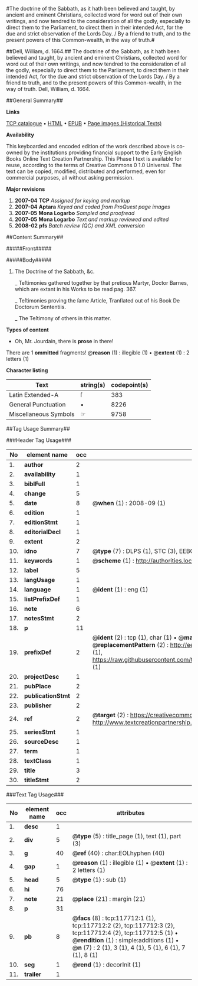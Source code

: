 #The doctrine of the Sabbath, as it hath been believed and taught, by ancient and eminent Christians, collected word for word out of their own writings, and now tendred to the consideration of all the godly, especially to direct them to the Parliament, to direct them in their intended Act, for the due and strict observation of the Lords Day. / By a friend to truth, and to the present powers of this Common-wealth, in the way of truth.#

##Dell, William, d. 1664.##
The doctrine of the Sabbath, as it hath been believed and taught, by ancient and eminent Christians, collected word for word out of their own writings, and now tendred to the consideration of all the godly, especially to direct them to the Parliament, to direct them in their intended Act, for the due and strict observation of the Lords Day. / By a friend to truth, and to the present powers of this Common-wealth, in the way of truth.
Dell, William, d. 1664.

##General Summary##

**Links**

[TCP catalogue](http://www.ota.ox.ac.uk/tcp/)  • 
[HTML](http://tei.it.ox.ac.uk/tcp/Texts-HTML/free/A82/A82315.html)  • 
[EPUB](http://tei.it.ox.ac.uk/tcp/Texts-EPUB/free/A82/A82315.epub) • 
[Page images (Historical Texts)](https://data.historicaltexts.jisc.ac.uk/view?pubId=eebo-99865471e&pageId=eebo-99865471e-117712-1)

**Availability**

This keyboarded and encoded edition of the
	       work described above is co-owned by the institutions
	       providing financial support to the Early English Books
	       Online Text Creation Partnership. This Phase I text is
	       available for reuse, according to the terms of Creative
	       Commons 0 1.0 Universal. The text can be copied,
	       modified, distributed and performed, even for
	       commercial purposes, all without asking permission.

**Major revisions**

1. __2007-04__ __TCP__ *Assigned for keying and markup*
1. __2007-04__ __Aptara__ *Keyed and coded from ProQuest page images*
1. __2007-05__ __Mona Logarbo__ *Sampled and proofread*
1. __2007-05__ __Mona Logarbo__ *Text and markup reviewed and edited*
1. __2008-02__ __pfs__ *Batch review (QC) and XML conversion*

##Content Summary##

#####Front#####

#####Body#####

1. The Doctrine of the Sabbath, &c.

    _ Teſtimonies gathered together by that pretious Martyr,
Doctor Barnes, which are extant in his Works to be
read pag. 367.

    _ Teſtimonies proving the ſame Article, Tranſlated out of
his Book De Doctorum Sententiis.

    _ The Teſtimony of others in this matter.

**Types of content**

  * Oh, Mr. Jourdain, there is **prose** in there!

There are 1 **ommitted** fragments! 
 @__reason__ (1) : illegible (1)  •  @__extent__ (1) : 2 letters (1)

**Character listing**


|Text|string(s)|codepoint(s)|
|---|---|---|
|Latin Extended-A|ſ|383|
|General Punctuation|•|8226|
|Miscellaneous Symbols|☞|9758|

##Tag Usage Summary##

###Header Tag Usage###

|No|element name|occ|attributes|
|---|---|---|---|
|1.|__author__|2||
|2.|__availability__|1||
|3.|__biblFull__|1||
|4.|__change__|5||
|5.|__date__|8| @__when__ (1) : 2008-09 (1)|
|6.|__edition__|1||
|7.|__editionStmt__|1||
|8.|__editorialDecl__|1||
|9.|__extent__|2||
|10.|__idno__|7| @__type__ (7) : DLPS (1), STC (3), EEBO-CITATION (1), PROQUEST (1), VID (1)|
|11.|__keywords__|1| @__scheme__ (1) : http://authorities.loc.gov/ (1)|
|12.|__label__|5||
|13.|__langUsage__|1||
|14.|__language__|1| @__ident__ (1) : eng (1)|
|15.|__listPrefixDef__|1||
|16.|__note__|6||
|17.|__notesStmt__|2||
|18.|__p__|11||
|19.|__prefixDef__|2| @__ident__ (2) : tcp (1), char (1)  •  @__matchPattern__ (2) : ([0-9\-]+):([0-9IVX]+) (1), (.+) (1)  •  @__replacementPattern__ (2) : http://eebo.chadwyck.com/downloadtiff?vid=$1&page=$2 (1), https://raw.githubusercontent.com/textcreationpartnership/Texts/master/tcpchars.xml#$1 (1)|
|20.|__projectDesc__|1||
|21.|__pubPlace__|2||
|22.|__publicationStmt__|2||
|23.|__publisher__|2||
|24.|__ref__|2| @__target__ (2) : https://creativecommons.org/publicdomain/zero/1.0/ (1), http://www.textcreationpartnership.org/docs/. (1)|
|25.|__seriesStmt__|1||
|26.|__sourceDesc__|1||
|27.|__term__|1||
|28.|__textClass__|1||
|29.|__title__|3||
|30.|__titleStmt__|2||


###Text Tag Usage###

|No|element name|occ|attributes|
|---|---|---|---|
|1.|__desc__|1||
|2.|__div__|5| @__type__ (5) : title_page (1), text (1), part (3)|
|3.|__g__|40| @__ref__ (40) : char:EOLhyphen (40)|
|4.|__gap__|1| @__reason__ (1) : illegible (1)  •  @__extent__ (1) : 2 letters (1)|
|5.|__head__|5| @__type__ (1) : sub (1)|
|6.|__hi__|76||
|7.|__note__|21| @__place__ (21) : margin (21)|
|8.|__p__|31||
|9.|__pb__|8| @__facs__ (8) : tcp:117712:1 (1), tcp:117712:2 (2), tcp:117712:3 (2), tcp:117712:4 (2), tcp:117712:5 (1)  •  @__rendition__ (1) : simple:additions (1)  •  @__n__ (7) : 2 (1), 3 (1), 4 (1), 5 (1), 6 (1), 7 (1), 8 (1)|
|10.|__seg__|1| @__rend__ (1) : decorInit (1)|
|11.|__trailer__|1||
